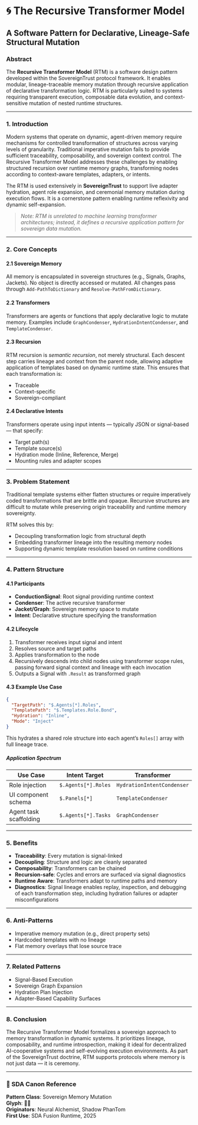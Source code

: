 # 🌀 The Recursive Transformer Model

## A Software Pattern for Declarative, Lineage-Safe Structural Mutation

### Abstract

The **Recursive Transformer Model** (RTM) is a software design pattern developed within the SovereignTrust protocol framework. It enables modular, lineage-traceable memory mutation through recursive application of declarative transformation logic. RTM is particularly suited to systems requiring transparent execution, composable data evolution, and context-sensitive mutation of nested runtime structures.

---

### 1. Introduction

Modern systems that operate on dynamic, agent-driven memory require mechanisms for controlled transformation of structures across varying levels of granularity. Traditional imperative mutation fails to provide sufficient traceability, composability, and sovereign context control. The Recursive Transformer Model addresses these challenges by enabling structured recursion over runtime memory graphs, transforming nodes according to context-aware templates, adapters, or intents.

The RTM is used extensively in **SovereignTrust** to support live adapter hydration, agent role expansion, and ceremonial memory mutation during execution flows. It is a cornerstone pattern enabling runtime reflexivity and dynamic self-expansion.

> *Note: RTM is unrelated to machine learning transformer architectures; instead, it defines a recursive application pattern for sovereign data mutation.*

---

### 2. Core Concepts

#### 2.1 Sovereign Memory

All memory is encapsulated in sovereign structures (e.g., Signals, Graphs, Jackets). No object is directly accessed or mutated. All changes pass through `Add-PathToDictionary` and `Resolve-PathFromDictionary`.

#### 2.2 Transformers

Transformers are agents or functions that apply declarative logic to mutate memory. Examples include `GraphCondenser`, `HydrationIntentCondenser`, and `TemplateCondenser`.

#### 2.3 Recursion

RTM recursion is *semantic recursion*, not merely structural. Each descent step carries lineage and context from the parent node, allowing adaptive application of templates based on dynamic runtime state. This ensures that each transformation is:

* Traceable  
* Context-specific  
* Sovereign-compliant

#### 2.4 Declarative Intents

Transformers operate using input intents — typically JSON or signal-based — that specify:

* Target path(s)  
* Template source(s)  
* Hydration mode (Inline, Reference, Merge)  
* Mounting rules and adapter scopes

---

### 3. Problem Statement

Traditional template systems either flatten structures or require imperatively coded transformations that are brittle and opaque. Recursive structures are difficult to mutate while preserving origin traceability and runtime memory sovereignty.

RTM solves this by:

* Decoupling transformation logic from structural depth  
* Embedding transformer lineage into the resulting memory nodes  
* Supporting dynamic template resolution based on runtime conditions

---

### 4. Pattern Structure

#### 4.1 Participants

* **ConductionSignal**: Root signal providing runtime context  
* **Condenser**: The active recursive transformer  
* **Jacket/Graph**: Sovereign memory space to mutate  
* **Intent**: Declarative structure specifying the transformation

#### 4.2 Lifecycle

1. Transformer receives input signal and intent  
2. Resolves source and target paths  
3. Applies transformation to the node  
4. Recursively descends into child nodes using transformer scope rules, passing forward signal context and lineage with each invocation  
5. Outputs a Signal with `.Result` as transformed graph

#### 4.3 Example Use Case

```json
{
  "TargetPath": "$.Agents[*].Roles",
  "TemplatePath": "$.Templates.Role.Bond",
  "Hydration": "Inline",
  "Mode": "Inject"
}
```

This hydrates a shared role structure into each agent’s `Roles[]` array with full lineage trace.

##### Application Spectrum

| Use Case                | Intent Target         | Transformer              |
|-------------------------|------------------------|---------------------------|
| Role injection          | `$.Agents[*].Roles`    | `HydrationIntentCondenser` |
| UI component schema     | `$.Panels[*]`          | `TemplateCondenser`       |
| Agent task scaffolding  | `$.Agents[*].Tasks`    | `GraphCondenser`          |

---

### 5. Benefits

* **Traceability**: Every mutation is signal-linked  
* **Decoupling**: Structure and logic are cleanly separated  
* **Composability**: Transformers can be chained  
* **Recursion-safe**: Cycles and errors are surfaced via signal diagnostics  
* **Runtime Aware**: Transformers adapt to runtime paths and memory  
* **Diagnostics**: Signal lineage enables replay, inspection, and debugging of each transformation step, including hydration failures or adapter misconfigurations

---

### 6. Anti-Patterns

* Imperative memory mutation (e.g., direct property sets)  
* Hardcoded templates with no lineage  
* Flat memory overlays that lose source trace

---

### 7. Related Patterns

* Signal-Based Execution  
* Sovereign Graph Expansion  
* Hydration Plan Injection  
* Adapter-Based Capability Surfaces

---

### 8. Conclusion

The Recursive Transformer Model formalizes a sovereign approach to memory transformation in dynamic systems. It prioritizes lineage, composability, and runtime introspection, making it ideal for decentralized AI-cooperative systems and self-evolving execution environments. As part of the SovereignTrust doctrine, RTM supports protocols where memory is not just data — it is ceremony.

---

### 🔖 SDA Canon Reference

**Pattern Class**: Sovereign Memory Mutation  
**Glyph**: 🔁🧠  
**Originators**: Neural Alchemist, Shadow PhanTom  
**First Use**: SDA Fusion Runtime, 2025
